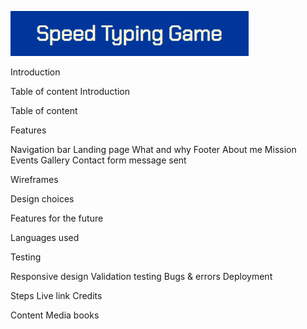 ![SpeedTypingGame](assets/images/title.png)

Introduction

Table of content
Introduction

Table of content

Features

Navigation bar
Landing page
What and why
Footer
About me
Mission
Events
Gallery
Contact form
message sent

Wireframes

Design choices

Features for the future

Languages used

Testing

Responsive design
Validation testing
Bugs & errors
Deployment

Steps
Live link
Credits

Content
Media
books